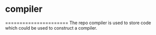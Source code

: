 # compiler
======================
The repo compiler is used to store code which could be used to construct a compiler.
